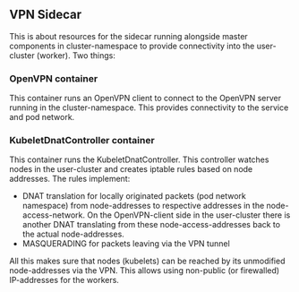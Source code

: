 ## VPN Sidecar

This is about resources for the sidecar running alongside master components in cluster-namespace to provide connectivity into the user-cluster (worker). Two things:

### OpenVPN container

This container runs an OpenVPN client to connect to the OpenVPN server running in the cluster-namespace. This provides connectivity to the service and pod network.

### KubeletDnatController container

This container runs the KubeletDnatController. This controller watches nodes in the user-cluster and creates iptable rules based on node addresses. The rules implement:

  * DNAT translation for locally originated packets (pod network namespace) from node-addresses to respective addresses in the node-access-network. On the OpenVPN-client side in the user-cluster there is another DNAT translating from these node-access-addresses back to the actual node-addresses.
  * MASQUERADING for packets leaving via the VPN tunnel

All this makes sure that nodes (kubelets) can be reached by its unmodified node-addresses via the VPN. This allows using non-public (or firewalled) IP-addresses for the workers.
